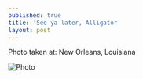 ```yaml
---
published: true
title: 'See ya later, Alligator'
layout: post
---
```

Photo taken at: New Orleans, Louisiana

![Photo](http://res.cloudinary.com/dijs-design/image/upload/v1449353403/SeeYaLaterAlligator_pgqiwa.jpg)